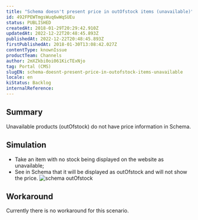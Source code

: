 ```yaml
---
title: "Schema doesn't present price in outOfstock items (unavailable)"
id: 492FPEWTmgsWuq6wWqSUEu
status: PUBLISHED
createdAt: 2018-01-29T20:29:42.910Z
updatedAt: 2022-12-22T20:48:45.893Z
publishedAt: 2022-12-22T20:48:45.893Z
firstPublishedAt: 2018-01-30T13:08:42.027Z
contentType: knownIssue
productTeam: Channels
author: 2mXZkbi0oi061KicTExNjo
tag: Portal (CMS)
slugEN: schema-doesnt-present-price-in-outofstock-items-unavailable
locale: en
kiStatus: Backlog
internalReference: 
---
```


## Summary

Unavailable products (outOfstock) do not have price information in Schema.

## Simulation

- Take an item with no stock being displayed on the website as unavailable;
- See in Schema that it will be displayed as outOfstock and will not show the price.
![schema  outOfstock ](//images.contentful.com/alneenqid6w5/6PgCuzUXXGo0iC6UeAMUA6/4390b013aaf5d3083ffef407180cd484/ItemTypes-duplicidade.png)

## Workaround

Currently there is no workaround for this scenario.

